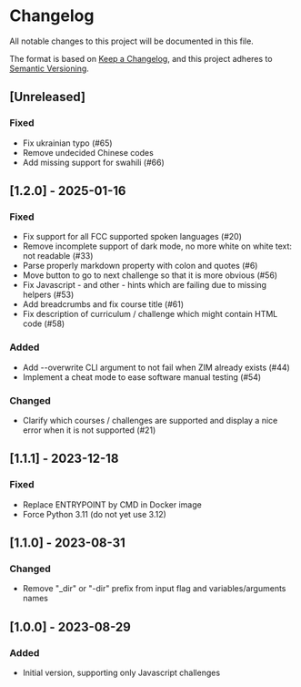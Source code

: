 # Changelog

All notable changes to this project will be documented in this file.

The format is based on [Keep a Changelog](https://keepachangelog.com/en/1.0.0/),
and this project adheres to [Semantic Versioning](https://semver.org/spec/v2.0.0.html).

## [Unreleased]

### Fixed

- Fix ukrainian typo (#65)
- Remove undecided Chinese codes
- Add missing support for swahili (#66)

## [1.2.0] - 2025-01-16

### Fixed

- Fix support for all FCC supported spoken languages (#20)
- Remove incomplete support of dark mode, no more white on white text: not readable (#33)
- Parse properly markdown property with colon and quotes (#6)
- Move button to go to next challenge so that it is more obvious (#56)
- Fix Javascript - and other - hints which are failing due to missing helpers (#53)
- Add breadcrumbs and fix course title (#61)
- Fix description of curriculum / challenge which might contain HTML code (#58)

### Added

- Add --overwrite CLI argument to not fail when ZIM already exists (#44)
- Implement a cheat mode to ease software manual testing (#54)

### Changed

- Clarify which courses / challenges are supported and display a nice error when it is not supported (#21)

## [1.1.1] - 2023-12-18

### Fixed

- Replace ENTRYPOINT by CMD in Docker image
- Force Python 3.11 (do not yet use 3.12)

## [1.1.0] - 2023-08-31

### Changed

- Remove "_dir" or "-dir" prefix from input flag and variables/arguments names

## [1.0.0] - 2023-08-29

### Added

- Initial version, supporting only Javascript challenges
